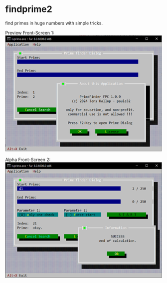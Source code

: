 # findprime2
 find primes in huge numbers with simple tricks.

Preview Front-Screen 1:
![Preview](img/screen000.png)

Alpha Front-Screen 2:
![Preview](img/screen001.png)
